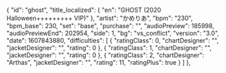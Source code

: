 {
      "id": "ghost",
      "title_localized": {
        "en": "GHOST (2020 Halloween+++++++++ VIP)"
      },
      "artist": "かめりあ",
      "bpm": "230",
      "bpm_base": 230,
      "set": "base",
      "purchase": "",
      "audioPreview": 185998,
      "audioPreviewEnd": 202954,
      "side": 1,
      "bg": "vs_conflict",
      "version": "3.0",
      "date": 1607843880,
      "difficulties": [
        {
          "ratingClass": 0,
          "chartDesigner": "",
          "jacketDesigner": "",
          "rating": 0
        },
        {
          "ratingClass": 1,
          "chartDesigner": "",
          "jacketDesigner": "",
          "rating": 0
        },
        {
          "ratingClass": 2,
          "chartDesigner": "Arthas",
          "jacketDesigner": "",
          "rating": 11,
          "ratingPlus": true
        }
      ]
    },